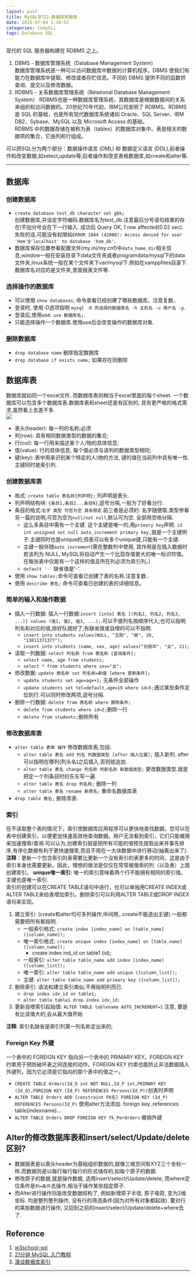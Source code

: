 ```yaml
---
layout: post
title: MySQL学习2-数据库和报表
date: 2015-07-04 3:30:52
categories: CompSci
tags: Database SQL
---
```


现代的 SQL 服务器构建在 RDBMS 之上。

1. DBMS - 数据库管理系统（Database Management System）  
数据库管理系统是一种可以访问数据库中数据的计算机程序。DBMS 使我们有能力在数据库中提取、修改或者存贮信息。不同的 DBMS 提供不同的函数供查询、提交以及修改数据。
2. RDBMS - 关系数据库管理系统（Relational Database Management System）
RDBMS也是一种数据库管理系统，其数据库是根据数据间的关系来组织和访问数据的。20世纪70年代初，IBM公司发明了 RDBMS。RDBMS 是 SQL 的基础，也是所有现代数据库系统诸如 Oracle、SQL Server、IBM DB2、Sybase、MySQL 以及 Microsoft Access 的基础。  
RDBMS 中的数据存储在被称为表（tables）的数据库对象中。表是相关的数据项的集合，它由列和行组成。

可以把SQL分为两个部分：数据操作语言 (DML) 和 数据定义语言 (DDL),前者操作和改变数据,如select,update等;后者操作和改变表格数据库,如create和alter等.

----------

## 数据库

### 创建数据库

- `create database test_db character set gbk;`  
创建数据库,并设定字符编码.数据库名为test_db.注意最后分号语句结束的存在!不加分号会在下一行输入. 成功后 Query OK, 1 row affected(0.02 sec). 失败的话,可能没有权限如`ERROR 1044 (42000): Access denied for user 'Hom'@'localhost' to database 'hom_db'`.
- 数据库保存位置参看配置文件(my.ini/my.cnf)中`data_home_dir`相关信息,window一般在安装目录下data文件夹或者programdata/mysql下的data文件夹,linux系统一般在某个文件夹下var/mysql下.例如在xamppfiles目录下. 数据库名对应的是文件夹,里面报表文件等.

### 选择操作的数据库

- 可以使用 `show databases`; 命令查看已经创建了哪些数据库。注意复数..
- 登录时, 使用-D选项指明 `mysql -D 所选择的数据库名 -h 主机名 -u 用户名 -p`.
- 登录后,使用use. `use 数据库名;`.
- 只能选择操作一个数据库.使用use后会改变操作的数据库对象.

### 删除数据库

- `drop database name` 删除指定数据库
- `drop database if exists name;` 如果存在则删除

## 数据库表
数据库就如同一个excel文件, 而数据库表则相当于excel里面的每个sheet. 一个数据库可以包含多个数据库表.数据库表和sheet还是有区别的, 其有更严格的格式需求,虽然看上去差不多.  
![](http://images.cnitblog.com/blog/453818/201305/09030127-13657abaf11945d1916297e6d23f2ec9.png) 

- 表头(header): 每一列的名称;必须
- 列(row): 具有相同数据类型的数据的集合;
- 行(col): 每一行用来描述某个人/物的具体信息;
- 值(value): 行的具体信息, 每个值必须与该列的数据类型相同;
- 键(key): 表中用来识别某个特定的人\物的方法, 键的值在当前列中具有唯一性.主键同时是索引列.

### 创建数据库表

- 格式: `create table 表名称{列声明};` 列声明是表头.
- 列声明结构块: `{条目1,条目2...条目N}`,逗号分隔,一般为了好看分行.
- 条目的格式:`名字 类型 可否为空 其余限定`.前三者是必须的: 名字随便取.类型参看另一篇的说明,可否为空为`null/not null`,默认可为空. 全部用空格分隔. 
	- 这么多条目中需有一个主键. 这个主键是唯一的,用`primary key`声明. `id int unsigned not null auto_increment primary key,`就是一个主键例子.主键同时也是unique的,但表可以有多个unique键,只能有一个主键.
	- 主键一般伴随`auto_increment`(需在整数列中使用, 其作用是在插入数据时若该列为 NULL, MySQL将自动产生一个比现存值更大的唯一标识符值。在每张表中仅能有一个这样的值且所在列必须为索引列。)
	- `default '-'` 缺省值是'-'.
- 使用 `show tables;`命令可查看已创建了表的名称.注意复数..
- 使用 `describe 表名;` 命令可查看已创建的表的详细信息。

### 简单的输入和操作数据

- 插入一行数据: 插入一行数据:`insert [into] 表名 [(列名1, 列名2, 列名3, ...)] values (值1, 值2, 值3, ...);`.可以不值列名按顺序代入;也可以指明列名和对应的值,排好队就好了;有缺省值或自增的可以不指明.
	- `insert into students values(NULL, "王刚", "男", 20, "13811371377");`
	- `insert into students (name, sex, age) values("孙丽华", "女", 21);`
- 读取一列数据: `select 列名称 from 表名称 [查询条件];`
	- `select name, age from students;`
	- `select * from students where sex="女";`
- 修改数据: `update 表名称 set 列名称=新值 [where 更新条件];`
	- `update students set age=age+1;` 无条件全部操作
	- `update students set tel=default,age=19 where id=5;`通过某些条件定位到行.可以同时修改两项,逗号分隔.
- 删除一行数据: `delete from 表名称 where 删除条件;`
	- `delete from students where id=2;`删除一行
	- `delete from students;`删除所有

### 修改数据库表

- `alter table 表单 操作` 修改数据库表,包括:
	- `alter table 表名 add 列名 列数据类型 [after 插入位置];` 插入新列. after可以指明在哪列(列头名)之后插入,否则就追加.
	- `alter table 表名 change 列名称 列新名称 新数据类型;` 更改数据类型.就是把定一个列条目时的东东写一遍.
	- `alter table 表名 drop 列名称;` 删除一列
	- `alter table 表名 rename 新表名;` 重命名数据库表
- `drop table 表名;` 删除库表.

### 索引
在不读取整个表的情况下，索引使数据库应用程序可以更快地查找数据。您可以在表中创建索引，以便更加快速高效地查询数据。用户无法看到索引，它们只能被用来加速搜索/查询.可以认为,创建索引就是把所有可能的值预先提取出来并事先排序,有序化数据有利于更快速搜索,而且不用在一大块数据中进行移动(抽离出来了).  
**注释**：更新一个包含索引的表需要比更新一个没有索引的表更多的时间，这是由于索引本身也需要更新。因此，理想的做法是仅仅在常常被搜索的列（以及表）上面创建索引。
**unique唯一索引**: 唯一的索引意味着两个行不能拥有相同的索引值。主键也是唯一索引.  
索引的创建可以在CREATE TABLE语句中进行，也可以单独用CREATE INDEX或ALTER TABLE来给表增加索引。删除索引可以利用ALTER TABLE或DROP INDEX语句来实现。

1. 建立索引: (create和alter均可多列操作,中间用`,`.create不能造出主键).一般都需要把所有都指明.
	- 一般索引格式: `create index [index_name] on [table_name] ([column_name]);` 
	- 唯一索引格式: `create unique index [index_name] on [table_name] ([column_name]);`
		- create index ind_id on table1 (id);   
	- 一般索引: `alter table table_name add index [index_name] ([column_list]);`
	- 唯一索引: `alter table table_name add unique ([column_list]);`
	- 主键: `alter table table_name add primary key ([column_list]);`
2. 删除索引: 语法和建立索引类似,不用指明列而已.   
	- `drop index idx_id on table1;`   
	- `alter table table1 drop index idx_id;`
3. 更新自增索引起始值: `ALTER TABLE tablename AUTO_INCREMENT=1` 注意, 要是有比该值大的,会从最大值开始

**注释**: 索引名缺省是索引列第一列名称定出来的;

### Foreign Key 外键
一个表中的 FOREIGN KEY 指向另一个表中的 PRIMARY KEY。FOREIGN KEY 约束用于预防破坏表之间连接的动作。FOREIGN KEY 约束也能防止非法数据插入外键列，因为它必须是它指向的那个表中的值之一。

- `CREATE TABLE Orders(Id_O int NOT NULL,Id_P int,PRIMARY KEY (Id_O),FOREIGN KEY (Id_P) REFERENCES Persons(Id_P))`创表时声明
- `ALTER TABLE Orders ADD [constraint FK名] FOREIGN KEY (Id_P) REFERENCES Persons(Id_P)` 使用alter方法添加. foreign key..references table(indexname)...
- `ALTER TABLE Orders DROP FOREIGN KEY fk_PerOrders` 撤销外键

## Alter的修改数据库表和insert/select/Update/delete区别?

- 数据报表是以表头header为基础组织数据的,就像三维空间有XYZ三个坐标一样.而数据则是以每行每行每行的形式储存的,如每个原子的数据.  
- 修改原子的数据,就是操作数据, 选用insert/select/Update/delete, 而where定位条件是`列=条件`去操作,相当于操作某些指定原子.  
- 而Alter进行操作则是改变数据结构了, 例如新增原子半径, 原子电荷, 变为2维坐标. 均是整列整列操作, 没有行的筛选条件(因为对所有对象都起效). 要对行的某些数据进行操作, 又回到之前的insert/select/Update/delete+where去了.

## Reference

1. [w3school-sql](http://www.w3school.com.cn/sql/index.asp)  
2. [21分钟 MySQL 入门教程](http://www.cnblogs.com/mr-wid/archive/2013/05/09/3068229.html#d17) 
3. [漫谈数据库索引](http://kakajw.iteye.com/blog/1656532)

---
